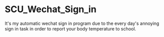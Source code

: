 # SCU_Wechat_Sign_in
It's my automatic wechat sign in program due to the every day's annoying sign in task in order to report your body temperature to school.
